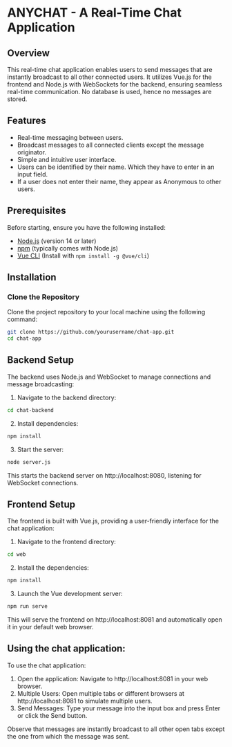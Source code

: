 # ANYCHAT - A Real-Time Chat Application

## Overview

This real-time chat application enables users to send messages that are instantly broadcast to all other connected users. It utilizes Vue.js for the frontend and Node.js with WebSockets for the backend, ensuring seamless real-time communication. No database is used, hence no messages are stored.

## Features

- Real-time messaging between users.
- Broadcast messages to all connected clients except the message originator.
- Simple and intuitive user interface.
- Users can be identified by their name. Which they have to enter in an input field.
- If a user does not enter their name, they appear as Anonymous to other users.

## Prerequisites

Before starting, ensure you have the following installed:

- [Node.js](https://nodejs.org/en/) (version 14 or later)
- [npm](https://npmjs.com/) (typically comes with Node.js)
- [Vue CLI](https://cli.vuejs.org/) (Install with `npm install -g @vue/cli`)

## Installation

### Clone the Repository

Clone the project repository to your local machine using the following command:

```bash
git clone https://github.com/yourusername/chat-app.git
cd chat-app
```

## Backend Setup

The backend uses Node.js and WebSocket to manage connections and message broadcasting:

1. Navigate to the backend directory:

```bash
cd chat-backend
```

2. Install dependencies:

```bash
npm install
```

3. Start the server:

```bash
node server.js
```

This starts the backend server on http://localhost:8080, listening for WebSocket connections.

## Frontend Setup

The frontend is built with Vue.js, providing a user-friendly interface for the chat application:

1. Navigate to the frontend directory:

```bash
cd web
```

2. Install the dependencies:

```bash
npm install
```

3. Launch the Vue development server:

```bash
npm run serve
```

This will serve the frontend on http://localhost:8081 and automatically open it in your default web browser.

## Using the chat application:

To use the chat application:

1. Open the application: Navigate to http://localhost:8081 in your web browser.
2. Multiple Users: Open multiple tabs or different browsers at http://localhost:8081 to simulate multiple users.
3. Send Messages: Type your message into the input box and press Enter or click the Send button.

Observe that messages are instantly broadcast to all other open tabs except the one from which the message was sent.

